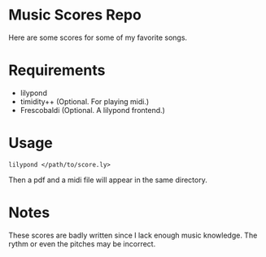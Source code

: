 # Music Scores Repo

Here are some scores for some of my favorite songs.

# Requirements

 - lilypond
 - timidity++ (Optional. For playing midi.)
 - Frescobaldi (Optional. A lilypond frontend.)

# Usage

`lilypond </path/to/score.ly>`

Then a pdf and a midi file will appear in the same directory.

# Notes

These scores are badly written since I lack enough music knowledge.
The rythm or even the pitches may be incorrect.

